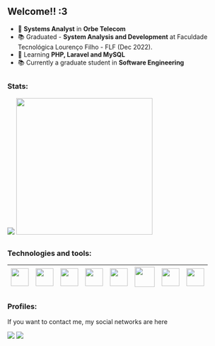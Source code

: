 ## Welcome!! :3

- 🔭 **Systems Analyst** in **Orbe Telecom**
- 📚 Graduated - **System Analysis and Development** at Faculdade Tecnológica Lourenço Filho - FLF (Dec 2022).</li>
- 🌱 Learning **PHP, Laravel and MySQL**
- 📚 Currently a graduate student in **Software Engineering**


##

### Stats:

<div style="display: inline;">
  <img src="https://github-readme-stats.vercel.app/api?username=AdryanneKelly&show_icons=true&theme=tokyonight" />
  <img width='308em' src="https://github-readme-stats.vercel.app/api/top-langs/?username=AdryanneKelly&langs_count=10&layout=compact&theme=tokyonight" />
</div>

##

### Technologies and tools:

| <img width='40' heigth='40' src="https://avatars.githubusercontent.com/u/64450473?s=48&v=4" /> | <img width='40' heigth='40' src="https://cdn.jsdelivr.net/gh/devicons/devicon/icons/laravel/laravel-plain-wordmark.svg" /> | <img width='40' heigth='40' src="https://cdn.jsdelivr.net/gh/devicons/devicon/icons/mysql/mysql-original.svg" /> | <img width='40' heigth='40' src="https://cdn.jsdelivr.net/gh/devicons/devicon/icons/bootstrap/bootstrap-original.svg" /> | <img width='40' heigth='40' src="https://cdn.jsdelivr.net/gh/devicons/devicon/icons/javascript/javascript-plain.svg" /> | <img width='45' heigth='45' src="https://cdn.jsdelivr.net/gh/devicons/devicon/icons/php/php-plain.svg" /> | <img width='40' heigth='40' src="https://cdn.jsdelivr.net/gh/devicons/devicon/icons/html5/html5-original.svg" /> | <img width='40' heigth='40' src="https://cdn.jsdelivr.net/gh/devicons/devicon/icons/css3/css3-original.svg" /> |
|------| ---- | -------- | :--------: | :------: | :-------: | :-------------: | :-------------: |




<!-- <div style="display: inline;">
<img width='45' heigth='45' src="https://cdn.jsdelivr.net/gh/devicons/devicon/icons/javascript/javascript-plain.svg" />
<img width='45' heigth='45' src="https://cdn.jsdelivr.net/gh/devicons/devicon/icons/css3/css3-original.svg" />
<img width='45' heigth='45' src="https://cdn.jsdelivr.net/gh/devicons/devicon/icons/html5/html5-original.svg" />
<img width='45' heigth='45' src="https://cdn.jsdelivr.net/gh/devicons/devicon/icons/bootstrap/bootstrap-original.svg" />
<img width='45' heigth='45' src="https://cdn.jsdelivr.net/gh/devicons/devicon/icons/php/php-plain.svg" />
<img width='45' heigth='45' src="https://cdn.jsdelivr.net/gh/devicons/devicon/icons/mysql/mysql-original.svg" />
<img width='45' heigth='45' src="https://cdn.jsdelivr.net/gh/devicons/devicon/icons/laravel/laravel-plain-wordmark.svg" />  
</div>
-->

##

### Profiles:

If you want to contact me, my social networks are here

<a href="https://www.linkedin.com/in/adryanne-kelly/"><img src="https://img.shields.io/badge/linkedin-%230077B5.svg?style=for-the-badge&logo=linkedin&logoColor=white"/></a>
<a href=""><img src="https://img.shields.io/badge/Instagram-%23E4405F.svg?style=for-the-badge&logo=Instagram&logoColor=white"/></a>


<!--
**AdryanneKelly/AdryanneKelly** is a ✨ _special_ ✨ repository because its `README.md` (this file) appears on your GitHub profile.

Here are some ideas to get you started:

- 🔭 I’m currently working on ...
- 🌱 I’m currently learning ...
- 👯 I’m looking to collaborate on ...
- 🤔 I’m looking for help with ...
- 💬 Ask me about ...
- 📫 How to reach me: ...
- 😄 Pronouns: ...
- ⚡ Fun fact: ...
-->
